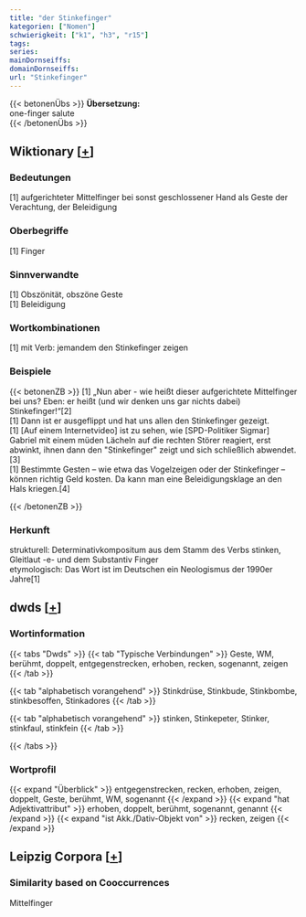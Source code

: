 ```yaml
---
title: "der Stinkefinger"
kategorien: ["Nomen"]
schwierigkeit: ["k1", "h3", "r15"]
tags:
series:
mainDornseiffs:
domainDornseiffs:
url: "Stinkefinger"
---
```


{{< betonenÜbs >}}
**Übersetzung:**  
one-finger  salute  
{{< /betonenÜbs >}}

## Wiktionary [[+](https://de.wiktionary.org/wiki/Stinkefinger)]

### Bedeutungen
[1] aufgerichteter Mittelfinger bei sonst geschlossener Hand als Geste der Verachtung, der Beleidigung  

### Oberbegriffe
[1] Finger  

### Sinnverwandte
[1] Obszönität, obszöne Geste  
[1] Beleidigung  

### Wortkombinationen
[1] mit Verb: jemandem den Stinkefinger zeigen  

### Beispiele
{{< betonenZB >}}
[1] „Nun aber - wie heißt dieser aufgerichtete Mittelfinger bei uns? Eben: er heißt (und wir denken uns gar nichts dabei) Stinkefinger!“[2]  
[1] Dann ist er ausgeflippt und hat uns allen den Stinkefinger gezeigt.  
[1] [Auf einem Internetvideo] ist zu sehen, wie [SPD-Politiker Sigmar] Gabriel mit einem müden Lächeln auf die rechten Störer reagiert, erst abwinkt, ihnen dann den "Stinkefinger" zeigt und sich schließlich abwendet.[3]  
[1] Bestimmte Gesten – wie etwa das Vogelzeigen oder der Stinkefinger – können richtig Geld kosten. Da kann man eine Beleidigungsklage an den Hals kriegen.[4]  

{{< /betonenZB >}}
### Herkunft
strukturell: Determinativkompositum aus dem Stamm des Verbs stinken, Gleitlaut -e- und dem Substantiv Finger  
etymologisch: Das Wort ist im Deutschen ein Neologismus der 1990er Jahre[1]  



## dwds [[+](https://www.dwds.de/wb/Stinkefinger)]

### Wortinformation
{{< tabs "Dwds" >}}
{{< tab "Typische Verbindungen" >}}
Geste, WM, berühmt, doppelt, entgegenstrecken, erhoben, recken, sogenannt, zeigen
{{< /tab >}}

{{< tab "alphabetisch vorangehend" >}}
Stinkdrüse, Stinkbude, Stinkbombe, stinkbesoffen, Stinkadores
{{< /tab >}}

{{< tab "alphabetisch vorangehend" >}}
stinken, Stinkepeter, Stinker, stinkfaul, stinkfein
{{< /tab >}}

{{< /tabs >}}

### Wortprofil
{{< expand "Überblick" >}} entgegenstrecken, recken, erhoben, zeigen, doppelt, Geste, berühmt, WM, sogenannt {{< /expand >}}
{{< expand "hat Adjektivattribut" >}} erhoben, doppelt, berühmt, sogenannt, genannt {{< /expand >}}
{{< expand "ist Akk./Dativ-Objekt von" >}} recken, zeigen {{< /expand >}}

## Leipzig Corpora [[+](https://corpora.uni-leipzig.de/en/res?word=Stinkefinger&corpusId=deu_newscrawl-public_2018)]


### Similarity based on Cooccurrences
Mittelfinger

